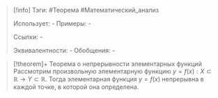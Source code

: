 > [!info]
> Тэги: #Теорема #Математический_анализ   
> 
> Использует: *-*
> Примеры: *-*
> 
> Ссылки: *-*
> 
> Эквивалентности: *-*
> Обобщения: *-*

> [!theorem]+ Теорема о непрерывности элементарных функций
> Рассмотрим произвольную элементарную функцию $y = f(x):X \subset \mathbb{R}\rightarrow Y \subset \mathbb{R}$. Тогда элементарная функция $y =f(x)$ непрерывна в каждой точке, в которой она определена. 
